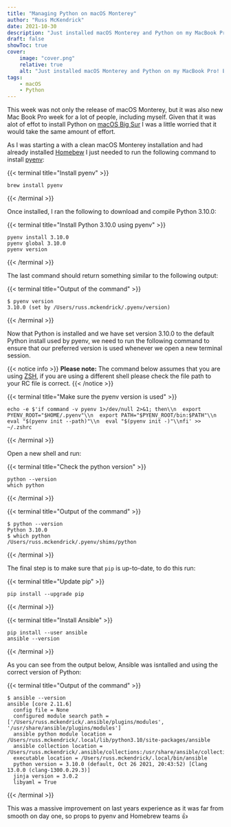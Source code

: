 ```yaml
---
title: "Managing Python on macOS Monterey"
author: "Russ McKendrick"
date: 2021-10-30
description: "Just installed macOS Monterey and Python on my MacBook Pro! Easy peasy with pyenv. Check out my experience!"
draft: false
showToc: true
cover:
    image: "cover.png"
    relative: true
    alt: "Just installed macOS Monterey and Python on my MacBook Pro! Easy peasy with pyenv. Check out my experience!"
tags:
    - macOS
    - Python
---
```


This week was not only the release of macOS Monterey, but it was also new Mac Book Pro week for a lot of people, including myself. Given that it was alot of effot to install Python on [macOS Big Sur](/2021/01/10/managing-python-on-macos-big-sur/) I was a little worried that it would take the same amount of effort.

As I was starting a with a clean macOS Monterey installation and had already installed [Homebew](https://brew.sh) I just needed to run the following command to install [pyenv](https://github.com/pyenv/pyenv):

{{< terminal title="Install pyenv" >}}
``` terminfo
brew install pyenv
```
{{< /terminal >}}

Once installed, I ran the following to download and compile Python 3.10.0:


{{< terminal title="Install Python 3.10.0 using pyenv" >}}
``` terminfo
pyenv install 3.10.0
pyenv global 3.10.0
pyenv version
```
{{< /terminal >}}

The last command should return something similar to the following output:

{{< terminal title="Output of the command" >}}
```
$ pyenv version
3.10.0 (set by /Users/russ.mckendrick/.pyenv/version)
```
{{< /terminal >}}

Now that Python is installed and we have set version 3.10.0 to the default Python install used by pyenv, we need to run the following command to ensure that our preferred version is used whenever we open a new terminal session.

{{< notice info >}}
**Please note:** The command below assumes that you are using [ZSH](https://zsh.sourceforge.io), if you are using a different shell please check the file path to your RC file is correct.
{{< /notice >}}

{{< terminal title="Make sure the pyenv version is used" >}}
``` terminfo
echo -e $'if command -v pyenv 1>/dev/null 2>&1; then\\n  export PYENV_ROOT="$HOME/.pyenv"\\n  export PATH="$PYENV_ROOT/bin:$PATH"\\n  eval "$(pyenv init --path)"\\n  eval "$(pyenv init -)"\\nfi' >> ~/.zshrc
```
{{< /terminal >}}

Open a new shell and run:

{{< terminal title="Check the python version" >}}
``` terminfo
python --version
which python
```
{{< /terminal >}}

{{< terminal title="Output of the command" >}}
```
$ python --version
Python 3.10.0
$ which python
/Users/russ.mckendrick/.pyenv/shims/python
```
{{< /terminal >}}

The final step is to make sure that `pip` is up-to-date, to do this run:

{{< terminal title="Update pip" >}}
``` terminfo
pip install --upgrade pip
```
{{< /terminal >}}

{{< terminal title="Install Ansible" >}}
``` terminfo
pip install --user ansible
ansible --version
```
{{< /terminal >}}

As you can see from the output below, Ansible was isntalled and using the correct version of Python:

{{< terminal title="Output of the command" >}}
```
$ ansible --version
ansible [core 2.11.6]
  config file = None
  configured module search path = ['/Users/russ.mckendrick/.ansible/plugins/modules', '/usr/share/ansible/plugins/modules']
  ansible python module location = /Users/russ.mckendrick/.local/lib/python3.10/site-packages/ansible
  ansible collection location = /Users/russ.mckendrick/.ansible/collections:/usr/share/ansible/collections
  executable location = /Users/russ.mckendrick/.local/bin/ansible
  python version = 3.10.0 (default, Oct 26 2021, 20:43:52) [Clang 13.0.0 (clang-1300.0.29.3)]
  jinja version = 3.0.2
  libyaml = True
```
{{< /terminal >}}

This was a massive improvement on last years experience as it was far from smooth on day one, so props to pyenv and Homebrew teams 👍
